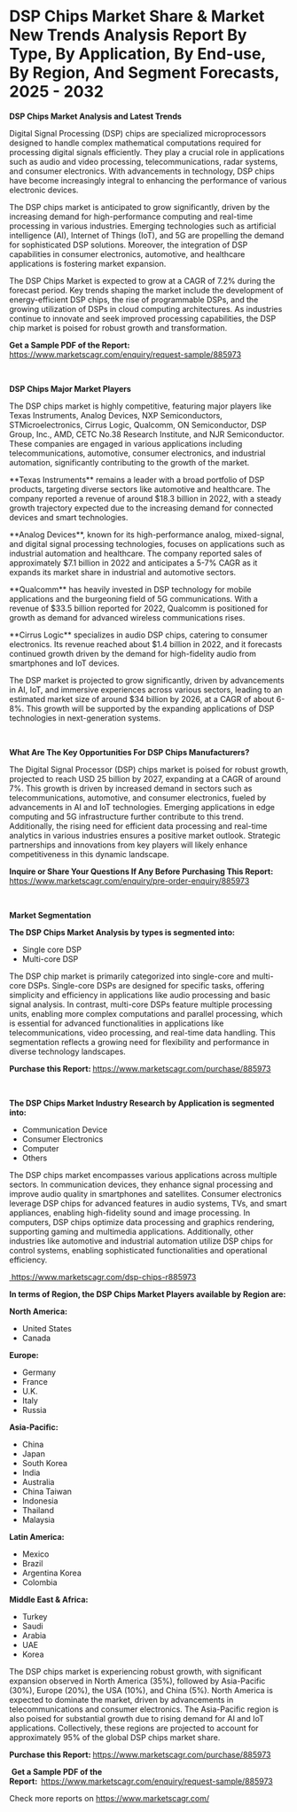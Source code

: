 <p><h1>DSP Chips Market Share & Market New Trends Analysis Report By Type, By Application, By End-use, By Region, And Segment Forecasts, 2025 - 2032</h1></p><p><strong>DSP Chips Market Analysis and Latest Trends</strong></p>
<p><p>Digital Signal Processing (DSP) chips are specialized microprocessors designed to handle complex mathematical computations required for processing digital signals efficiently. They play a crucial role in applications such as audio and video processing, telecommunications, radar systems, and consumer electronics. With advancements in technology, DSP chips have become increasingly integral to enhancing the performance of various electronic devices.</p><p>The DSP chips market is anticipated to grow significantly, driven by the increasing demand for high-performance computing and real-time processing in various industries. Emerging technologies such as artificial intelligence (AI), Internet of Things (IoT), and 5G are propelling the demand for sophisticated DSP solutions. Moreover, the integration of DSP capabilities in consumer electronics, automotive, and healthcare applications is fostering market expansion.</p><p>The DSP Chips Market is expected to grow at a CAGR of 7.2% during the forecast period. Key trends shaping the market include the development of energy-efficient DSP chips, the rise of programmable DSPs, and the growing utilization of DSPs in cloud computing architectures. As industries continue to innovate and seek improved processing capabilities, the DSP chip market is poised for robust growth and transformation.</p></p>
<p><strong>Get a Sample PDF of the Report:&nbsp;</strong> <a href="https://www.marketscagr.com/enquiry/request-sample/885973?utm_campaign=2107&utm_medium=2&utm_source=Github&utm_content=ia&utm_term=10022025&utm_id=dsp-chips">https://www.marketscagr.com/enquiry/request-sample/885973</a></p>
<p>&nbsp;</p>
<p><strong>DSP Chips Major Market Players</strong></p>
<p><p>The DSP chips market is highly competitive, featuring major players like Texas Instruments, Analog Devices, NXP Semiconductors, STMicroelectronics, Cirrus Logic, Qualcomm, ON Semiconductor, DSP Group, Inc., AMD, CETC No.38 Research Institute, and NJR Semiconductor. These companies are engaged in various applications including telecommunications, automotive, consumer electronics, and industrial automation, significantly contributing to the growth of the market.</p><p>**Texas Instruments** remains a leader with a broad portfolio of DSP products, targeting diverse sectors like automotive and healthcare. The company reported a revenue of around $18.3 billion in 2022, with a steady growth trajectory expected due to the increasing demand for connected devices and smart technologies.</p><p>**Analog Devices**, known for its high-performance analog, mixed-signal, and digital signal processing technologies, focuses on applications such as industrial automation and healthcare. The company reported sales of approximately $7.1 billion in 2022 and anticipates a 5-7% CAGR as it expands its market share in industrial and automotive sectors.</p><p>**Qualcomm** has heavily invested in DSP technology for mobile applications and the burgeoning field of 5G communications. With a revenue of $33.5 billion reported for 2022, Qualcomm is positioned for growth as demand for advanced wireless communications rises.</p><p>**Cirrus Logic** specializes in audio DSP chips, catering to consumer electronics. Its revenue reached about $1.4 billion in 2022, and it forecasts continued growth driven by the demand for high-fidelity audio from smartphones and IoT devices.</p><p>The DSP market is projected to grow significantly, driven by advancements in AI, IoT, and immersive experiences across various sectors, leading to an estimated market size of around $34 billion by 2026, at a CAGR of about 6-8%. This growth will be supported by the expanding applications of DSP technologies in next-generation systems.</p></p>
<p>&nbsp;</p>
<p><strong>What Are The Key Opportunities For DSP Chips Manufacturers?</strong></p>
<p><p>The Digital Signal Processor (DSP) chips market is poised for robust growth, projected to reach USD 25 billion by 2027, expanding at a CAGR of around 7%. This growth is driven by increased demand in sectors such as telecommunications, automotive, and consumer electronics, fueled by advancements in AI and IoT technologies. Emerging applications in edge computing and 5G infrastructure further contribute to this trend. Additionally, the rising need for efficient data processing and real-time analytics in various industries ensures a positive market outlook. Strategic partnerships and innovations from key players will likely enhance competitiveness in this dynamic landscape.</p></p>
<p><strong>Inquire or Share Your Questions If Any Before Purchasing This Report:</strong> <a href="https://www.marketscagr.com/enquiry/pre-order-enquiry/885973?utm_campaign=2107&utm_medium=2&utm_source=Github&utm_content=ia&utm_term=10022025&utm_id=dsp-chips">https://www.marketscagr.com/enquiry/pre-order-enquiry/885973</a></p>
<p>&nbsp;</p>
<p><strong>Market Segmentation</strong></p>
<p><strong>The DSP Chips Market Analysis by types is segmented into:</strong></p>
<p><ul><li>Single core DSP</li><li>Multi-core DSP</li></ul></p>
<p><p>The DSP chip market is primarily categorized into single-core and multi-core DSPs. Single-core DSPs are designed for specific tasks, offering simplicity and efficiency in applications like audio processing and basic signal analysis. In contrast, multi-core DSPs feature multiple processing units, enabling more complex computations and parallel processing, which is essential for advanced functionalities in applications like telecommunications, video processing, and real-time data handling. This segmentation reflects a growing need for flexibility and performance in diverse technology landscapes.</p></p>
<p><strong>Purchase this Report:&nbsp;</strong><a href="https://www.marketscagr.com/purchase/885973?utm_campaign=2107&utm_medium=2&utm_source=Github&utm_content=ia&utm_term=10022025&utm_id=dsp-chips">https://www.marketscagr.com/purchase/885973</a></p>
<p>&nbsp;</p>
<p><strong>The DSP Chips Market Industry Research by Application is segmented into:</strong></p>
<p><ul><li>Communication Device</li><li>Consumer Electronics</li><li>Computer</li><li>Others</li></ul></p>
<p><p>The DSP chips market encompasses various applications across multiple sectors. In communication devices, they enhance signal processing and improve audio quality in smartphones and satellites. Consumer electronics leverage DSP chips for advanced features in audio systems, TVs, and smart appliances, enabling high-fidelity sound and image processing. In computers, DSP chips optimize data processing and graphics rendering, supporting gaming and multimedia applications. Additionally, other industries like automotive and industrial automation utilize DSP chips for control systems, enabling sophisticated functionalities and operational efficiency.</p></p>
<p><a href="https://www.marketscagr.com/dsp-chips-r885973?utm_campaign=2107&utm_medium=2&utm_source=Github&utm_content=ia&utm_term=10022025&utm_id=dsp-chips">&nbsp;https://www.marketscagr.com/dsp-chips-r885973</a></p>
<p><strong>In terms of Region, the DSP Chips Market Players available by Region are:</strong></p>
<p>
    <p> <strong> North America: </strong>
        <ul>
            <li>United States</li>
            <li>Canada</li>
        </ul>
        </p> 
    <p> <strong> Europe: </strong>
        <ul>
            <li>Germany</li>
            <li>France</li>
            <li>U.K.</li>
            <li>Italy</li>
            <li>Russia</li>
        </ul>
        </p> 
    <p> <strong> Asia-Pacific: </strong>
        <ul>
            <li>China</li>
            <li>Japan</li>
            <li>South Korea</li>
            <li>India</li>
            <li>Australia</li>
            <li>China Taiwan</li>
            <li>Indonesia</li>
            <li>Thailand</li>
            <li>Malaysia</li>
        </ul>
        </p> 
    <p> <strong> Latin America: </strong>
        <ul>
            <li>Mexico</li>
            <li>Brazil</li>
            <li>Argentina Korea</li>
            <li>Colombia</li>
        </ul>
        </p> 
    <p> <strong> Middle East & Africa: </strong>
        <ul>
            <li>Turkey</li>
            <li>Saudi</li>
            <li>Arabia</li>
            <li>UAE</li>
            <li>Korea</li>
        </ul>
    </p>
    </p>
<p><p>The DSP chips market is experiencing robust growth, with significant expansion observed in North America (35%), followed by Asia-Pacific (30%), Europe (20%), the USA (10%), and China (5%). North America is expected to dominate the market, driven by advancements in telecommunications and consumer electronics. The Asia-Pacific region is also poised for substantial growth due to rising demand for AI and IoT applications. Collectively, these regions are projected to account for approximately 95% of the global DSP chips market share.</p></p>
<p><strong>Purchase this Report: </strong><a href="https://www.marketscagr.com/purchase/885973?utm_campaign=2107&utm_medium=2&utm_source=Github&utm_content=ia&utm_term=10022025&utm_id=dsp-chips">https://www.marketscagr.com/purchase/885973</a></p>
<p>&nbsp;<strong>Get a Sample PDF of the Report:&nbsp;&nbsp;</strong><a href="https://www.marketscagr.com/enquiry/request-sample/885973?utm_campaign=2107&utm_medium=2&utm_source=Github&utm_content=ia&utm_term=10022025&utm_id=dsp-chips">https://www.marketscagr.com/enquiry/request-sample/885973</a></p>
<p><strong></strong></p>
<p>Check more reports on <a href="https://www.marketscagr.com/?utm_campaign=2107&utm_medium=2&utm_source=Github&utm_content=ia&utm_term=10022025&utm_id=dsp-chips">https://www.marketscagr.com/</a></p>